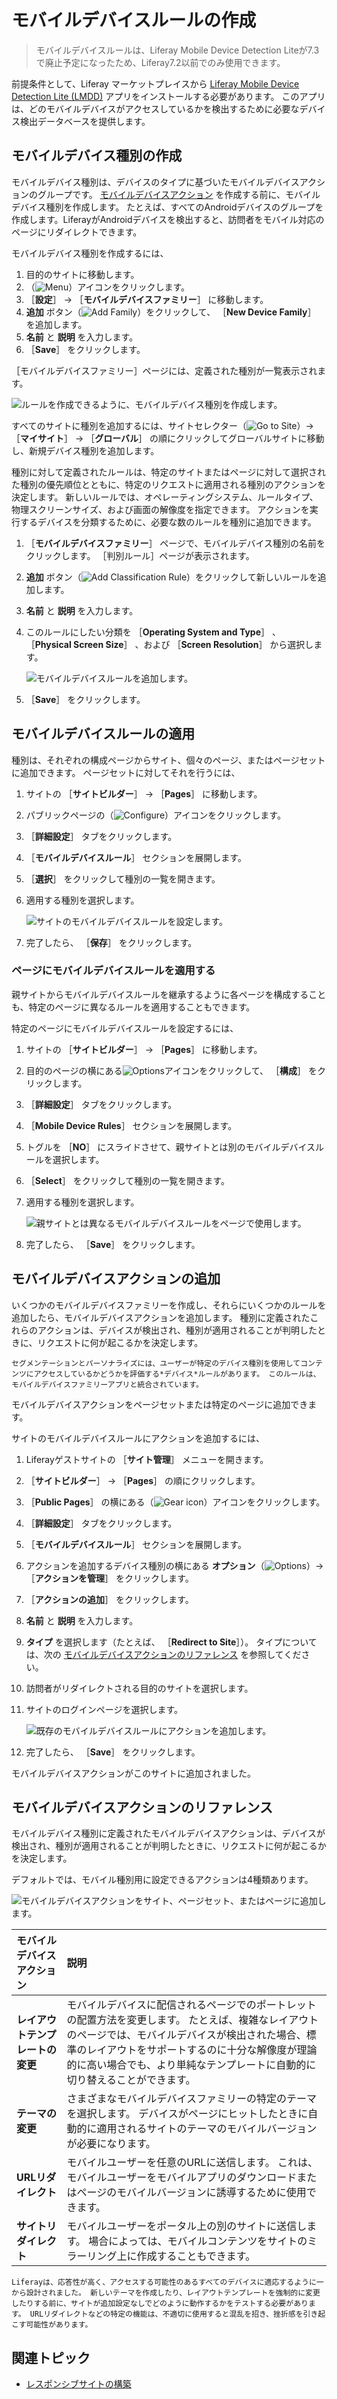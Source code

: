 # モバイルデバイスルールの作成

> モバイルデバイスルールは、Liferay Mobile Device Detection Liteが7.3で廃止予定になったため、Liferay7.2以前でのみ使用できます。

前提条件として、Liferay マーケットプレイスから [Liferay Mobile Device Detection Lite (LMDD)](https://web.liferay.com/marketplace/-/mp/application/92831494) アプリをインストールする必要があります。 このアプリは、どのモバイルデバイスがアクセスしているかを検出するために必要なデバイス検出データベースを提供します。

<a name="creating-a-mobile-device-family" />

## モバイルデバイス種別の作成

モバイルデバイス種別は、デバイスのタイプに基づいたモバイルデバイスアクションのグループです。 [モバイルデバイスアクション](#adding-mobile-device-actions) を作成する前に、モバイルデバイス種別を作成します。 たとえば、すべてのAndroidデバイスのグループを作成します。LiferayがAndroidデバイスを検出すると、訪問者をモバイル対応のページにリダイレクトできます。

モバイルデバイス種別を作成するには、

1. 目的のサイトに移動します。
1. （![Menu](../../../images/icon-menu.png)）アイコンをクリックします。
1. ［**設定**］ &rarr; ［**モバイルデバイスファミリー**］ に移動します。
1. **追加** ボタン（![Add Family](../../../images/icon-add.png)）をクリックして、 ［**New Device Family**］ を追加します。
1. **名前** と **説明** を入力します。
1. ［**Save**］ をクリックします。

［モバイルデバイスファミリー］ページには、定義された種別が一覧表示されます。

![ルールを作成できるように、モバイルデバイス種別を作成します。](./creating-mobile-device-rules/images/01.png)

すべてのサイトに種別を追加するには、サイトセレクター（![Go to Site](../../../images/icon-compass.png)）&rarr; ［**マイサイト**］ &rarr; ［**グローバル**］ の順にクリックしてグローバルサイトに移動し、新規デバイス種別を追加します。

種別に対して定義されたルールは、特定のサイトまたはページに対して選択された種別の優先順位とともに、特定のリクエストに適用される種別のアクションを決定します。 新しいルールでは、オペレーティングシステム、ルールタイプ、物理スクリーンサイズ、および画面の解像度を指定できます。 アクションを実行するデバイスを分類するために、必要な数のルールを種別に追加できます。

1. ［**モバイルデバイスファミリー**］ ページで、モバイルデバイス種別の名前をクリックします。 ［判別ルール］ページが表示されます。
1. **追加** ボタン（![Add Classification Rule](../../../images/icon-add.png)）をクリックして新しいルールを追加します。
1. **名前** と **説明** を入力します。
1. このルールにしたい分類を ［**Operating System and Type**］ 、 ［**Physical Screen Size**］ 、および ［**Screen Resolution**］ から選択します。

    ![モバイルデバイスルールを追加します。](creating-mobile-device-rules/images/02.png)

1. ［**Save**］ をクリックします。

<a name="applying-a-mobile-device-rule" />

## モバイルデバイスルールの適用

種別は、それぞれの構成ページからサイト、個々のページ、またはページセットに追加できます。 ページセットに対してそれを行うには、

1. サイトの ［**サイトビルダー**］ &rarr; ［**Pages**］ に移動します。
1. パブリックページの（![Configure](../../../images/icon-cog.png)）アイコンをクリックします。
1. ［**詳細設定**］ タブをクリックします。
1. ［**モバイルデバイスルール**］ セクションを展開します。
1. ［**選択**］ をクリックして種別の一覧を開きます。
1. 適用する種別を選択します。

    ![サイトのモバイルデバイスルールを設定します。](./creating-mobile-device-rules/images/03.png)

1. 完了したら、 ［**保存**］ をクリックします。

<a name="applying-a-mobile-device-rule-to-a-page" />

### ページにモバイルデバイスルールを適用する

親サイトからモバイルデバイスルールを継承するように各ページを構成することも、特定のページに異なるルールを適用することもできます。

特定のページにモバイルデバイスルールを設定するには、

1. サイトの ［**サイトビルダー**］ &rarr; ［**Pages**］ に移動します。
1. 目的のページの横にある![Options](../../../images/icon-options.png)アイコンをクリックして、 ［**構成**］ をクリックします。
1. ［**詳細設定**］ タブをクリックします。
1. ［**Mobile Device Rules**］ セクションを展開します。
1. トグルを ［**NO**］ にスライドさせて、親サイトとは別のモバイルデバイスルールを選択します。
1. ［**Select**］ をクリックして種別の一覧を開きます。
1. 適用する種別を選択します。

    ![親サイトとは異なるモバイルデバイスルールをページで使用します。](./creating-mobile-device-rules/images/04.png)

1. 完了したら、 ［**Save**］ をクリックします。

<a name="adding-mobile-device-actions" />

## モバイルデバイスアクションの追加

いくつかのモバイルデバイスファミリーを作成し、それらにいくつかのルールを追加したら、モバイルデバイスアクションを追加します。 種別に定義されたこれらのアクションは、デバイスが検出され、種別が適用されることが判明したときに、リクエストに何が起こるかを決定します。

```{tip}
セグメンテーションとパーソナライズには、ユーザーが特定のデバイス種別を使用してコンテンツにアクセスしているかどうかを評価する*デバイス*ルールがあります。 このルールは、モバイルデバイスファミリーアプリと統合されています。
```

モバイルデバイスアクションをページセットまたは特定のページに追加できます。

サイトのモバイルデバイスルールにアクションを追加するには、

1. Liferayゲストサイトの ［**サイト管理**］ メニューを開きます。
1. ［**サイトビルダー**］ &rarr; ［**Pages**］ の順にクリックします。
1. ［**Public Pages**］ の横にある（![Gear icon](../../../images/icon-cog.png)）アイコンをクリックします。
1. ［**詳細設定**］ タブをクリックします。
1. ［**モバイルデバイスルール**］ セクションを展開します。
1. アクションを追加するデバイス種別の横にある **オプション**（![Options](../../../images/icon-actions.png)）&rarr; ［**アクションを管理**］ をクリックします。
1. ［**アクションの追加**］ をクリックします。
1. **名前** と **説明** を入力します。
1. **タイプ** を選択します（たとえば、 ［**Redirect to Site**］）。 タイプについては、次の [モバイルデバイスアクションのリファレンス](#mobile-device-actions-reference) を参照してください。
1. 訪問者がリダイレクトされる目的のサイトを選択します。
1. サイトのログインページを選択します。

    ![既存のモバイルデバイスルールにアクションを追加します。](./creating-mobile-device-rules/images/05.png)

1. 完了したら、 ［**Save**］ をクリックします。

モバイルデバイスアクションがこのサイトに追加されました。

<a name="mobile-device-actions-reference" />

## モバイルデバイスアクションのリファレンス

モバイルデバイス種別に定義されたモバイルデバイスアクションは、デバイスが検出され、種別が適用されることが判明したときに、リクエストに何が起こるかを決定します。

デフォルトでは、モバイル種別用に設定できるアクションは4種類あります。

![モバイルデバイスアクションをサイト、ページセット、またはページに追加します。](./creating-mobile-device-rules/images/06.png)

| モバイルデバイスアクション      | 説明                                                                                                                                          |
|:------------------ |:------------------------------------------------------------------------------------------------------------------------------------------- |
| **レイアウトテンプレートの変更** | モバイルデバイスに配信されるページでのポートレットの配置方法を変更します。 たとえば、複雑なレイアウトのページでは、モバイルデバイスが検出された場合、標準のレイアウトをサポートするのに十分な解像度が理論的に高い場合でも、より単純なテンプレートに自動的に切り替えることができます。 |
| **テーマの変更** | さまざまなモバイルデバイスファミリーの特定のテーマを選択します。 デバイスがページにヒットしたときに自動的に適用されるサイトのテーマのモバイルバージョンが必要になります。                                                       |
| **URLリダイレクト** | モバイルユーザーを任意のURLに送信します。 これは、モバイルユーザーをモバイルアプリのダウンロードまたはページのモバイルバージョンに誘導するために使用できます。                                                           |
| **サイトリダイレクト** | モバイルユーザーをポータル上の別のサイトに送信します。 場合によっては、モバイルコンテンツをサイトのミラーリング上に作成することもできます。                                                                      |

```{tip}
Liferayは、応答性が高く、アクセスする可能性のあるすべてのデバイスに適応するように一から設計されました。 新しいテーマを作成したり、レイアウトテンプレートを強制的に変更したりする前に、サイトが追加設定なしでどのように動作するかをテストする必要があります。 URLリダイレクトなどの特定の機能は、不適切に使用すると混乱を招き、挫折感を引き起こす可能性があります。
```

<a name="additional-information" />

## 関連トピック

* [レスポンシブサイトの構築](./building-a-responsive-site.md)
